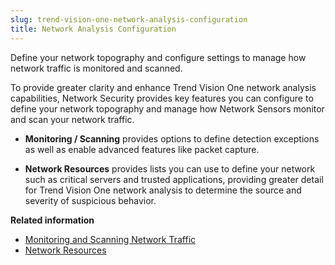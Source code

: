 ```yaml
---
slug: trend-vision-one-network-analysis-configuration
title: Network Analysis Configuration
---
```


Define your network topography and configure settings to manage how network traffic is monitored and scanned.

To provide greater clarity and enhance Trend Vision One network analysis capabilities, Network Security provides key features you can configure to define your network topography and manage how Network Sensors monitor and scan your network traffic.

- **Monitoring / Scanning** provides options to define detection exceptions as well as enable advanced features like packet capture.

- **Network Resources** provides lists you can use to define your network such as critical servers and trusted applications, providing greater detail for Trend Vision One network analysis to determine the source and severity of suspicious behavior.

**Related information**

- [Monitoring and Scanning Network Traffic](monitoring-scanning-network-traffic.md "Use additional Network Security features to monitor and scan network traffic passing through your connected network security appliances.")
- [Network Resources](network-resources.md "Define your network topography to help your Network Sensors better detect threats and monitor critical resources.")
